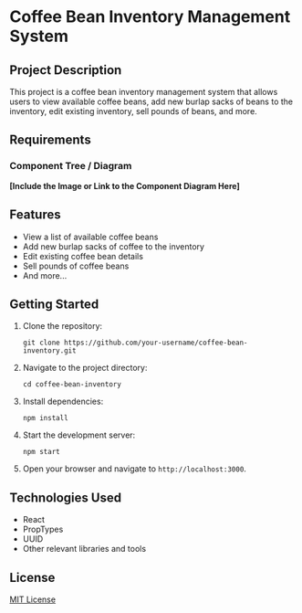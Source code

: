 # Coffee Bean Inventory Management System

## Project Description

This project is a coffee bean inventory management system that allows users to view available coffee beans, add new burlap sacks of beans to the inventory, edit existing inventory, sell pounds of beans, and more.

## Requirements

### Component Tree / Diagram

**[Include the Image or Link to the Component Diagram Here]**

## Features

- View a list of available coffee beans
- Add new burlap sacks of coffee to the inventory
- Edit existing coffee bean details
- Sell pounds of coffee beans
- And more...

## Getting Started

1. Clone the repository:
   ```
   git clone https://github.com/your-username/coffee-bean-inventory.git
   ```

2. Navigate to the project directory:
   ```
   cd coffee-bean-inventory
   ```

3. Install dependencies:
   ```
   npm install
   ```

4. Start the development server:
   ```
   npm start
   ```

5. Open your browser and navigate to `http://localhost:3000`.

## Technologies Used

- React
- PropTypes
- UUID
- Other relevant libraries and tools

## License

[MIT License](LICENSE)